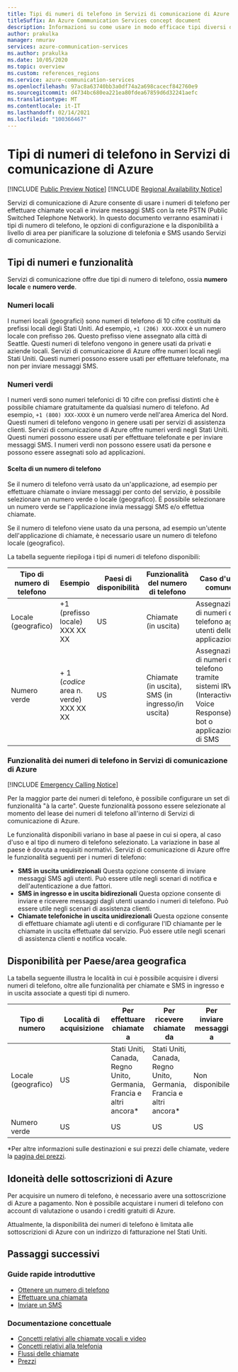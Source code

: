 ```yaml
---
title: Tipi di numeri di telefono in Servizi di comunicazione di Azure
titleSuffix: An Azure Communication Services concept document
description: Informazioni su come usare in modo efficace tipi diversi di numeri di telefono per SMS e telefonia.
author: prakulka
manager: nmurav
services: azure-communication-services
ms.author: prakulka
ms.date: 10/05/2020
ms.topic: overview
ms.custom: references_regions
ms.service: azure-communication-services
ms.openlocfilehash: 97ac8a63740bb3a0df74a2a698cacecf842760e9
ms.sourcegitcommit: d4734bc680ea221ea80fdea67859d6d32241aefc
ms.translationtype: MT
ms.contentlocale: it-IT
ms.lasthandoff: 02/14/2021
ms.locfileid: "100366467"
---
```

# <a name="phone-number-types-in-azure-communication-services"></a>Tipi di numeri di telefono in Servizi di comunicazione di Azure

[!INCLUDE [Public Preview Notice](../../includes/public-preview-include.md)]
[!INCLUDE [Regional Availability Notice](../../includes/regional-availability-include.md)]

Servizi di comunicazione di Azure consente di usare i numeri di telefono per effettuare chiamate vocali e inviare messaggi SMS con la rete PSTN (Public Switched Telephone Network). In questo documento verranno esaminati i tipi di numero di telefono, le opzioni di configurazione e la disponibilità a livello di area per pianificare la soluzione di telefonia e SMS usando Servizi di comunicazione.

## <a name="number-types-and-features"></a>Tipi di numeri e funzionalità
Servizi di comunicazione offre due tipi di numero di telefono, ossia **numero locale** e **numero verde**. 

### <a name="local-numbers"></a>Numeri locali
I numeri locali (geografici) sono numeri di telefono di 10 cifre costituiti da prefissi locali degli Stati Uniti. Ad esempio, `+1 (206) XXX-XXXX` è un numero locale con prefisso `206`. Questo prefisso viene assegnato alla città di Seattle. Questi numeri di telefono vengono in genere usati da privati e aziende locali. Servizi di comunicazione di Azure offre numeri locali negli Stati Uniti. Questi numeri possono essere usati per effettuare telefonate, ma non per inviare messaggi SMS. 

### <a name="toll-free-numbers"></a>Numeri verdi
I numeri verdi sono numeri telefonici di 10 cifre con prefissi distinti che è possibile chiamare gratuitamente da qualsiasi numero di telefono. Ad esempio, `+1 (800) XXX-XXXX` è un numero verde nell'area America del Nord. Questi numeri di telefono vengono in genere usati per servizi di assistenza clienti. Servizi di comunicazione di Azure offre numeri verdi negli Stati Uniti. Questi numeri possono essere usati per effettuare telefonate e per inviare messaggi SMS. I numeri verdi non possono essere usati da persone e possono essere assegnati solo ad applicazioni.

#### <a name="choosing-a-phone-number-type"></a>Scelta di un numero di telefono

Se il numero di telefono verrà usato da un'applicazione, ad esempio per effettuare chiamate o inviare messaggi per conto del servizio, è possibile selezionare un numero verde o locale (geografico). È possibile selezionare un numero verde se l'applicazione invia messaggi SMS e/o effettua chiamate.

Se il numero di telefono viene usato da una persona, ad esempio un'utente dell'applicazione di chiamate, è necessario usare un numero di telefono locale (geografico). 

La tabella seguente riepiloga i tipi di numeri di telefono disponibili: 

| Tipo di numero di telefono | Esempio                              | Paesi di disponibilità    | Funzionalità del numero di telefono |Caso d'uso comune                                                                                                     |
| ----------------- | ------------------------------------ | ----------------------- | ------------------------|------------------------------------------------------------------------------------------------------------------- |
| Locale (geografico)        | +1 (prefisso locale) XXX XX XX  | US                      | Chiamate (in uscita) | Assegnazione di numeri di telefono agli utenti delle applicazioni  |
| Numero verde         | \+ 1 (*codice* area n. verde) XXX XX XX | US                      | Chiamate (in uscita), SMS (in ingresso/in uscita)| Assegnazione di numeri di telefono tramite sistemi IRV (Interactive Voice Response), bot o applicazioni di SMS                                        |


### <a name="phone-number-features-in-azure-communication-services"></a>Funzionalità dei numeri di telefono in Servizi di comunicazione di Azure 

[!INCLUDE [Emergency Calling Notice](../../includes/emergency-calling-notice-include.md)]

Per la maggior parte dei numeri di telefono, è possibile configurare un set di funzionalità "à la carte". Queste funzionalità possono essere selezionate al momento del lease dei numeri di telefono all'interno di Servizi di comunicazione di Azure.

Le funzionalità disponibili variano in base al paese in cui si opera, al caso d'uso e al tipo di numero di telefono selezionato. La variazione in base al paese è dovuta a requisiti normativi. Servizi di comunicazione di Azure offre le funzionalità seguenti per i numeri di telefono:

- **SMS in uscita unidirezionali** Questa opzione consente di inviare messaggi SMS agli utenti. Può essere utile negli scenari di notifica e dell'autenticazione a due fattori. 
- **SMS in ingresso e in uscita bidirezionali** Questa opzione consente di inviare e ricevere messaggi dagli utenti usando i numeri di telefono. Può essere utile negli scenari di assistenza clienti.
- **Chiamate telefoniche in uscita unidirezionali** Questa opzione consente di effettuare chiamate agli utenti e di configurare l'ID chiamante per le chiamate in uscita effettuate dal servizio. Può essere utile negli scenari di assistenza clienti e notifica vocale.

## <a name="countryregion-availability"></a>Disponibilità per Paese/area geografica

La tabella seguente illustra le località in cui è possibile acquisire i diversi numeri di telefono, oltre alle funzionalità per chiamate e SMS in ingresso e in uscita associate a questi tipi di numero.

|Tipo di numero| Località di acquisizione | Per effettuare chiamate a                                        | Per ricevere chiamate da                                    |Per inviare messaggi a       | Per ricevere messaggi da |
|-----------| ------------------ | ---------------------------------------------------  |-------------------------------------------------------|-----------------------|--------|
| Locale (geografico)  | US                 | Stati Uniti, Canada, Regno Unito, Germania, Francia e altri ancora*| Stati Uniti, Canada, Regno Unito, Germania, Francia e altri ancora* |Non disponibile| Non disponibile |
| Numero verde | US                 | US                                                   | US                                                    |US                | US |

*Per altre informazioni sulle destinazioni e sui prezzi delle chiamate, vedere la [pagina dei prezzi](../pricing.md).

## <a name="azure-subscriptions-eligibility"></a>Idoneità delle sottoscrizioni di Azure

Per acquisire un numero di telefono, è necessario avere una sottoscrizione di Azure a pagamento. Non è possibile acquistare i numeri di telefono con account di valutazione o usando i crediti gratuiti di Azure. 

Attualmente, la disponibilità dei numeri di telefono è limitata alle sottoscrizioni di Azure con un indirizzo di fatturazione nel Stati Uniti.

## <a name="next-steps"></a>Passaggi successivi

### <a name="quickstarts"></a>Guide rapide introduttive

- [Ottenere un numero di telefono](../../quickstarts/telephony-sms/get-phone-number.md)
- [Effettuare una chiamata](../../quickstarts/voice-video-calling/calling-client-samples.md)
- [Inviare un SMS](../../quickstarts/telephony-sms/send.md)

### <a name="conceptual-documentation"></a>Documentazione concettuale

- [Concetti relativi alle chiamate vocali e video](../voice-video-calling/about-call-types.md)
- [Concetti relativi alla telefonia](./telephony-concept.md)
- [Flussi delle chiamate](../call-flows.md)
- [Prezzi](../pricing.md)
